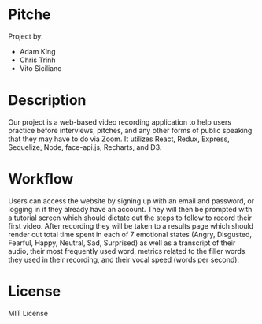 # Pitche

Project by:

* Adam King
* Chris Trinh
* Vito Siciliano

# Description

Our project is a web-based video recording application to help users practice before interviews, pitches, and any other forms of public speaking that they may have to do via Zoom. It utilizes React, Redux, Express, Sequelize, Node, face-api.js, Recharts, and D3.

# Workflow

Users can access the website by signing up with an email and password, or logging in if they already have an account. They will then be prompted with a tutorial screen which should dictate out the steps to follow to record their first video. After recording they will be taken to a results page which should render out total time spent in each of 7 emotional states (Angry, Disgusted, Fearful, Happy, Neutral, Sad, Surprised) as well as a transcript of their audio, their most frequently used word, metrics related to the filler words they used in their recording, and their vocal speed (words per second).

# License

MIT License

